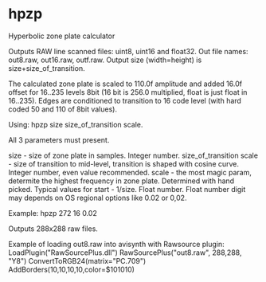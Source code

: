 # hpzp
Hyperbolic zone plate calculator

Outputs RAW line scanned files: uint8, uint16 and float32. Out file names: out8.raw, out16.raw, outf.raw.
Output size (width=height) is size+size_of_transition.

The calculated zone plate is scaled to 110.0f amplitude and added 16.0f offset for 16..235 levels 8bit (16 bit is 256.0 multiplied, float is just float in 16..235).
Edges are conditioned to transition to 16 code level (with hard coded 50 and 110 of 8bit values).

Using: 
hpzp size size_of_transition scale. 

All 3 parameters must present.

size - size of zone plate in samples. Integer number.
size_of_transition scale - size of transition to mid-level, transition is shaped with cosine curve. Integer number, even value recommended.
scale - the most magic param, determite the highest frequency in zone plate. Determined with hand picked. Typical values for start - 1/size. Float number.
Float number digit may depends on OS regional options like 0.02 or 0,02.

Example: hpzp 272 16 0.02

Outputs 288x288 raw files.

Example of loading out8.raw into avisynth with Rawsource plugin:
LoadPlugin("RawSourcePlus.dll")
RawSourcePlus("out8.raw", 288,288, "Y8")
ConvertToRGB24(matrix="PC.709")
AddBorders(10,10,10,10,color=$101010)

